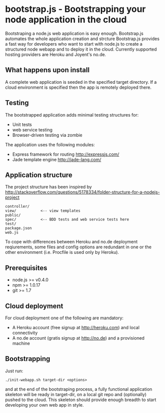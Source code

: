 bootstrap.js - Bootstrapping your node application in the cloud
=============

Bootstraping a node.js web application is easy enough. Bootstrap.js automates the whole application creation and strcture
Bootstrap.js provides a fast way for developers who want to start with node.js to create a structured node webapp
and to deploy it in the cloud. Currently supported hosting providers are Heroku and Joyent's no.de. 

What happens upon install
-------
A complete web application is seeded in the specified target directory. If a cloud environment is specified then the app is 
remotely deployed there.

Testing
-------
The bootstrapped application adds minimal testing structures for:

* Unit tests
* web service testing
* Browser-driven testing via zombie

The application uses the following modules:

* Express framework for routing http://expressjs.com/
* Jade template engine http://jade-lang.com/

Application structure
-------
 
The project structure has been inspired by http://stackoverflow.com/questions/5178334/folder-structure-for-a-nodejs-project

    controller/
    view/           <-- view templates
    public/
    spec/           <-- BDD tests and web service tests here
    test/           
    package.json
    web.js

To cope with differences between Heroku and no.de deployment reqiurements, some files and config options are redundant in one or the other
environment (i.e. Procfile is used only by Heroku).

Prerequisites
-------

- node.js >= v0.4.0
- npm >= 1.0.17
- git >= 1.7

Cloud deployment
-------

For cloud deployment one of the following are mandatory:
* A Heroku account (free signup at http://heroku.com) and local connectivity
* A no.de account (gratis signup at http://no.de) and a provisioned machine 

Bootstrapping
-------

Just run:

    ./init-webapp.sh target-dir <options>
  
and at the end of the bootstraping process, a fully functional application skeleton will be ready in target-dir, on a local git repo and
(optionally) pushed to the cloud.
This skeleton should provide enough breadth to start developing your own web app in style.
